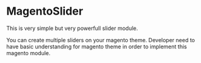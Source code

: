 MagentoSlider
=============

This is very simple but very powerfull slider module.

You can create multiple sliders on your magento theme. Developer need to have basic understanding for magento theme in order to implement this magento module.
